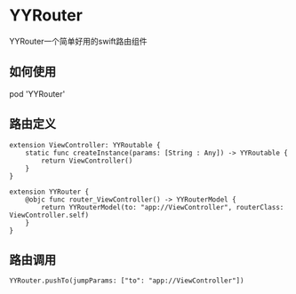 # YYRouter
YYRouter一个简单好用的swift路由组件



## 如何使用

pod 'YYRouter'



## 路由定义

```Sw
extension ViewController: YYRoutable {
    static func createInstance(params: [String : Any]) -> YYRoutable {
        return ViewController()
    }
}

extension YYRouter {
    @objc func router_ViewController() -> YYRouterModel {
        return YYRouterModel(to: "app://ViewController", routerClass: ViewController.self)
    }
}
```

## 路由调用

```Sw
YYRouter.pushTo(jumpParams: ["to": "app://ViewController"])
```

